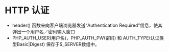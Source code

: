 # HTTP 认证

- header() 函数来向客户端浏览器发送“Authentication Required”信息，使其弹出一个用户名／密码输入窗口
- PHP_AUTH_USER(用户名)，PHP_AUTH_PW(密码) 和 AUTH_TYPE(认证类型Basic|Digest) 保存于$_SERVER数组中。
 